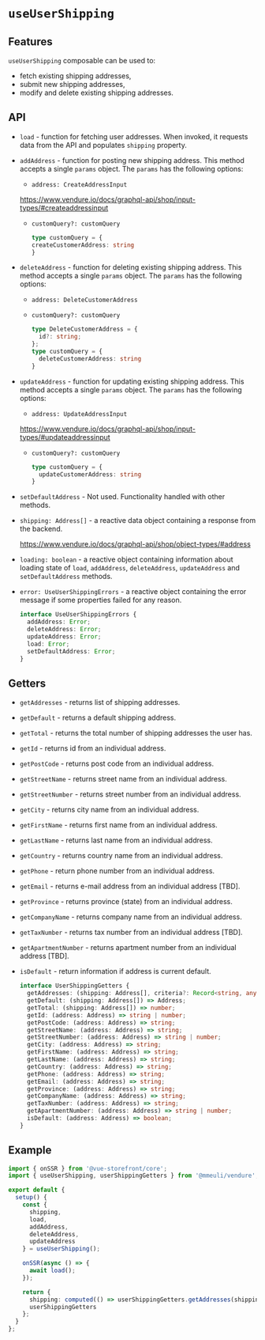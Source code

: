 # `useUserShipping`

## Features

`useUserShipping` composable can be used to:

* fetch existing shipping addresses,
* submit new shipping addresses,
* modify and delete existing shipping addresses.

## API

* `load` - function for fetching user addresses. When invoked, it requests data from the API and populates `shipping` property.

* `addAddress` - function for posting new shipping address. This method accepts a single `params` object. The `params` has the following options:

  * `address: CreateAddressInput`

  <https://www.vendure.io/docs/graphql-api/shop/input-types/#createaddressinput>

  * `customQuery?: customQuery`

    ```typescript
    type customQuery = {
    createCustomerAddress: string
    }
    ```

* `deleteAddress` - function for deleting existing shipping address. This method accepts a single `params` object. The `params` has the following options:

  * `address: DeleteCustomerAddress`

  * `customQuery?: customQuery`

    ```typescript
    type DeleteCustomerAddress = {
      id?: string;
    };
    type customQuery = {
      deleteCustomerAddress: string
    }
    ```

* `updateAddress` - function for updating existing shipping address. This method accepts a single `params` object. The `params` has the following options:

  * `address: UpdateAddressInput`

  <https://www.vendure.io/docs/graphql-api/shop/input-types/#updateaddressinput>

  * `customQuery?: customQuery`

    ```typescript
    type customQuery = {
      updateCustomerAddress: string
    }
    ```

* `setDefaultAddress` - Not used. Functionality handled with other methods.

* `shipping: Address[]` - a reactive data object containing a response from the backend.

  <https://www.vendure.io/docs/graphql-api/shop/object-types/#address>

* `loading: boolean` - a reactive object containing information about loading state of `load`, `addAddress`, `deleteAddress`, `updateAddress` and `setDefaultAddress` methods.

* `error: UseUserShippingErrors` - a reactive object containing the error message if some properties failed for any reason.

  ```ts
  interface UseUserShippingErrors {
    addAddress: Error;
    deleteAddress: Error;
    updateAddress: Error;
    load: Error;
    setDefaultAddress: Error;
  }
  ```

## Getters

* `getAddresses` - returns list of shipping addresses.

* `getDefault` - returns a default shipping address.

* `getTotal` - returns the total number of shipping addresses the user has.

* `getId` - returns id from an individual address.

* `getPostCode` - returns post code from an individual address.

* `getStreetName` - returns street name from an individual address.

* `getStreetNumber` - returns street number from an individual address.

* `getCity` - returns city name from an individual address.

* `getFirstName` - returns first name from an individual address.

* `getLastName` - returns last name from an individual address.

* `getCountry` - returns country name from an individual address.

* `getPhone` - return phone number from an individual address.

* `getEmail` - returns e-mail address from an individual address [TBD].

* `getProvince` - returns province (state) from an individual address.

* `getCompanyName` - returns company name from an individual address.

* `getTaxNumber` - returns tax number from an individual address [TBD].

* `getApartmentNumber` - returns apartment number from an individual address [TBD].

* `isDefault` - return information if address is current default.

  ```typescript
  interface UserShippingGetters {
    getAddresses: (shipping: Address[], criteria?: Record<string, any>) => Address[];
    getDefault: (shipping: Address[]) => Address;
    getTotal: (shipping: Address[]) => number;
    getId: (address: Address) => string | number;
    getPostCode: (address: Address) => string;
    getStreetName: (address: Address) => string;
    getStreetNumber: (address: Address) => string | number;
    getCity: (address: Address) => string;
    getFirstName: (address: Address) => string;
    getLastName: (address: Address) => string;
    getCountry: (address: Address) => string;
    getPhone: (address: Address) => string;
    getEmail: (address: Address) => string;
    getProvince: (address: Address) => string;
    getCompanyName: (address: Address) => string;
    getTaxNumber: (address: Address) => string;
    getApartmentNumber: (address: Address) => string | number;
    isDefault: (address: Address) => boolean;
  }
  ```

## Example

```typescript
import { onSSR } from '@vue-storefront/core';
import { useUserShipping, userShippingGetters } from '@mmeuli/vendure';

export default {
  setup() {
    const {
      shipping,
      load,
      addAddress,
      deleteAddress,
      updateAddress
    } = useUserShipping();

    onSSR(async () => {
      await load();
    });

    return {
      shipping: computed(() => userShippingGetters.getAddresses(shipping.value)),
      userShippingGetters
    };
  }
};
```
